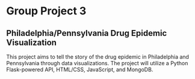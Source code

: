 # Group Project 3 
## Philadelphia/Pennsylvania Drug Epidemic Visualization

This project aims to tell the story of the drug epidemic in Philadelphia and Pennsylvania through data visualizations. The project will utilize a Python Flask-powered API, HTML/CSS, JavaScript, and MongoDB.

